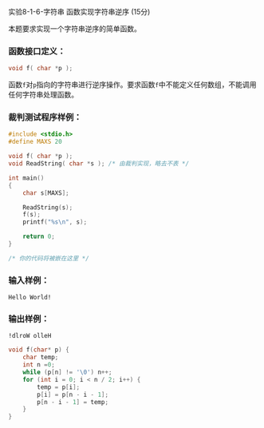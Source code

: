 实验8-1-6-字符串 函数实现字符串逆序 (15分)

本题要求实现一个字符串逆序的简单函数。

### 函数接口定义：

```c++
void f( char *p );
```

函数`f`对`p`指向的字符串进行逆序操作。要求函数`f`中不能定义任何数组，不能调用任何字符串处理函数。

### 裁判测试程序样例：

```c++
#include <stdio.h>
#define MAXS 20

void f( char *p );
void ReadString( char *s ); /* 由裁判实现，略去不表 */

int main()
{
    char s[MAXS];

    ReadString(s);
    f(s);
    printf("%s\n", s);

    return 0;
}

/* 你的代码将被嵌在这里 */
```

### 输入样例：

```in
Hello World!
```

### 输出样例：

```out
!dlroW olleH
```



```c++
void f(char* p) {
	char temp;
	int n =0;
	while (p[n] != '\0') n++;
	for (int i = 0; i < n / 2; i++) {
		temp = p[i];
		p[i] = p[n - i - 1];
		p[n - i - 1] = temp;
	}
}
```

